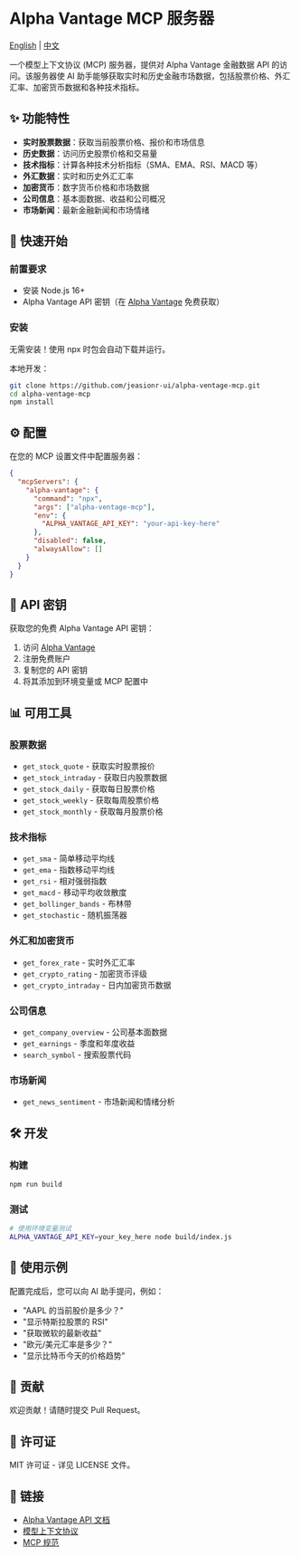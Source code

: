 # Alpha Vantage MCP 服务器

[English](README.md) | [中文](README.zh.md)

一个模型上下文协议 (MCP) 服务器，提供对 Alpha Vantage 金融数据 API 的访问。该服务器使 AI 助手能够获取实时和历史金融市场数据，包括股票价格、外汇汇率、加密货币数据和各种技术指标。

## ✨ 功能特性

- **实时股票数据**：获取当前股票价格、报价和市场信息
- **历史数据**：访问历史股票价格和交易量
- **技术指标**：计算各种技术分析指标（SMA、EMA、RSI、MACD 等）
- **外汇数据**：实时和历史外汇汇率
- **加密货币**：数字货币价格和市场数据
- **公司信息**：基本面数据、收益和公司概况
- **市场新闻**：最新金融新闻和市场情绪

## 🚀 快速开始

### 前置要求

- 安装 Node.js 16+
- Alpha Vantage API 密钥（在 [Alpha Vantage](https://www.alphavantage.co/support/#api-key) 免费获取）

### 安装

无需安装！使用 npx 时包会自动下载并运行。

本地开发：
```bash
git clone https://github.com/jeasionr-ui/alpha-ventage-mcp.git
cd alpha-ventage-mcp
npm install
```

## ⚙️ 配置

在您的 MCP 设置文件中配置服务器：

```json
{
  "mcpServers": {
    "alpha-vantage": {
      "command": "npx",
      "args": ["alpha-ventage-mcp"],
      "env": {
        "ALPHA_VANTAGE_API_KEY": "your-api-key-here"
      },
      "disabled": false,
      "alwaysAllow": []
    }
  }
}
```

## 🔑 API 密钥

获取您的免费 Alpha Vantage API 密钥：
1. 访问 [Alpha Vantage](https://www.alphavantage.co/support/#api-key)
2. 注册免费账户
3. 复制您的 API 密钥
4. 将其添加到环境变量或 MCP 配置中

## 📊 可用工具

### 股票数据
- `get_stock_quote` - 获取实时股票报价
- `get_stock_intraday` - 获取日内股票数据
- `get_stock_daily` - 获取每日股票价格
- `get_stock_weekly` - 获取每周股票价格
- `get_stock_monthly` - 获取每月股票价格

### 技术指标
- `get_sma` - 简单移动平均线
- `get_ema` - 指数移动平均线
- `get_rsi` - 相对强弱指数
- `get_macd` - 移动平均收敛散度
- `get_bollinger_bands` - 布林带
- `get_stochastic` - 随机振荡器

### 外汇和加密货币
- `get_forex_rate` - 实时外汇汇率
- `get_crypto_rating` - 加密货币评级
- `get_crypto_intraday` - 日内加密货币数据

### 公司信息
- `get_company_overview` - 公司基本面数据
- `get_earnings` - 季度和年度收益
- `search_symbol` - 搜索股票代码

### 市场新闻
- `get_news_sentiment` - 市场新闻和情绪分析

## 🛠️ 开发

### 构建
```bash
npm run build
```

### 测试
```bash
# 使用环境变量测试
ALPHA_VANTAGE_API_KEY=your_key_here node build/index.js
```

## 📝 使用示例

配置完成后，您可以向 AI 助手提问，例如：

- "AAPL 的当前股价是多少？"
- "显示特斯拉股票的 RSI"
- "获取微软的最新收益"
- "欧元/美元汇率是多少？"
- "显示比特币今天的价格趋势"

## 🤝 贡献

欢迎贡献！请随时提交 Pull Request。

## 📄 许可证

MIT 许可证 - 详见 LICENSE 文件。

## 🔗 链接

- [Alpha Vantage API 文档](https://www.alphavantage.co/documentation/)
- [模型上下文协议](https://modelcontextprotocol.io/)
- [MCP 规范](https://spec.modelcontextprotocol.io/)
